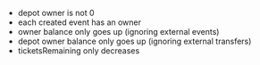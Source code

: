 - depot owner is not 0
- each created event has an owner
- owner balance only goes up (ignoring external events)
- depot owner balance only goes up (ignoring external transfers)
- ticketsRemaining only decreases
